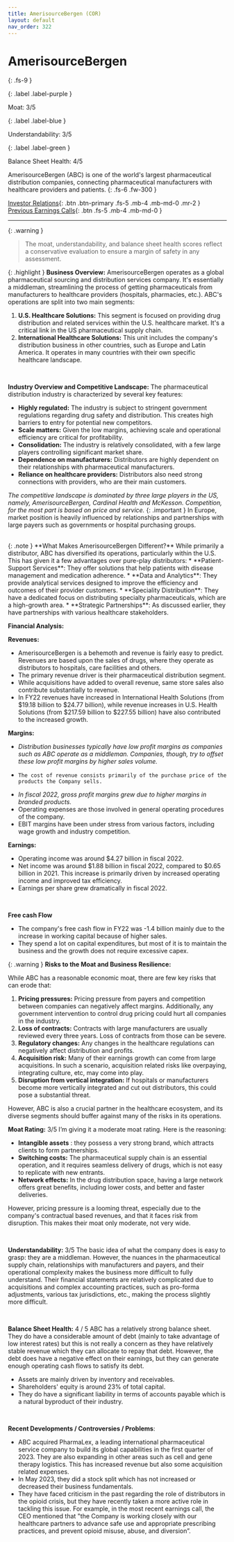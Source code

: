 ```yaml
---
title: AmerisourceBergen (COR)
layout: default
nav_order: 322
---
```


# AmerisourceBergen
{: .fs-9 }

{: .label .label-purple }

Moat: 3/5

{: .label .label-blue }

Understandability: 3/5

{: .label .label-green }

Balance Sheet Health: 4/5

AmerisourceBergen (ABC) is one of the world's largest pharmaceutical distribution companies, connecting pharmaceutical manufacturers with healthcare providers and patients.
{: .fs-6 .fw-300 }

[Investor Relations](https://www.google.com/search?q=COR+investor+relations){: .btn .btn-primary .fs-5 .mb-4 .mb-md-0 .mr-2 }
[Previous Earnings Calls](https://discountingcashflows.com/company/COR/transcripts/){: .btn .fs-5 .mb-4 .mb-md-0 }

---

{: .warning }
>The moat, understandability, and balance sheet health scores reflect a conservative evaluation to ensure a margin of safety in any assessment.



{: .highlight }
**Business Overview:**
AmerisourceBergen operates as a global pharmaceutical sourcing and distribution services company. It's essentially a middleman, streamlining the process of getting pharmaceuticals from manufacturers to healthcare providers (hospitals, pharmacies, etc.). ABC's operations are split into two main segments: 

1. **U.S. Healthcare Solutions:** This segment is focused on providing drug distribution and related services within the U.S. healthcare market. It's a critical link in the US pharmaceutical supply chain.
2. **International Healthcare Solutions:** This unit includes the company's distribution business in other countries, such as Europe and Latin America. It operates in many countries with their own specific healthcare landscape.

<br>

**Industry Overview and Competitive Landscape:**
The pharmaceutical distribution industry is characterized by several key features:

*   **Highly regulated:** The industry is subject to stringent government regulations regarding drug safety and distribution. This creates high barriers to entry for potential new competitors.
*   **Scale matters:** Given the low margins, achieving scale and operational efficiency are critical for profitability.
*   **Consolidation:** The industry is relatively consolidated, with a few large players controlling significant market share.
*   **Dependence on manufacturers:** Distributors are highly dependent on their relationships with pharmaceutical manufacturers.
*   **Reliance on healthcare providers:** Distributors also need strong connections with providers, who are their main customers.

   
     
*The competitive landscape is dominated by three large players in the US, namely, AmerisourceBergen, Cardinal Health and McKesson. Competition, for the most part is based on price and service.* 
{: .important }
In Europe, market position is heavily influenced by relationships and partnerships with large payers such as governments or hospital purchasing groups.

<br>
{: .note }
**What Makes AmerisourceBergen Different?**
While primarily a distributor, ABC has diversified its operations, particularly within the U.S. This has given it a few advantages over pure-play distributors:
*   **Patient-Support Services**: They offer solutions that help patients with disease management and medication adherence.
*   **Data and Analytics**: They provide analytical services designed to improve the efficiency and outcomes of their provider customers.
*   **Speciality Distribution**: They have a dedicated focus on distributing specialty pharmaceuticals, which are a high-growth area.
*   **Strategic Partnerships**: As discussed earlier, they have partnerships with various healthcare stakeholders. 

<br>

**Financial Analysis:**

**Revenues:**
*   AmerisourceBergen is a behemoth and revenue is fairly easy to predict. Revenues are based upon the sales of drugs, where they operate as distributors to hospitals, care facilities and others.
*   The primary revenue driver is their pharmaceutical distribution segment.
*   While acquisitions have added to overall revenue, same store sales also contribute substantially to revenue.
*   In FY22 revenues have increased in International Health Solutions (from $19.18 billion to $24.77 billion), while revenue increases in U.S. Health Solutions (from $217.59 billion to $227.55 billion) have also contributed to the increased growth.

   
**Margins:**
*   *Distribution businesses typically have low profit margins as companies such as ABC operate as a middleman. Companies, though, try to offset these low profit margins by higher sales volume.*
*     The cost of revenue consists primarily of the purchase price of the products the Company sells.
*   *In fiscal 2022, gross profit margins grew due to higher margins in branded products.*
*   Operating expenses are those involved in general operating procedures of the company.
*    EBIT margins have been under stress from various factors, including wage growth and industry competition.

     
**Earnings:**
*   Operating income was around $4.27 billion in fiscal 2022.
*   Net income was around $1.88 billion in fiscal 2022, compared to $0.65 billion in 2021. This increase is primarily driven by increased operating income and improved tax efficiency. 
*   Earnings per share grew dramatically in fiscal 2022.

<br>

**Free cash Flow**

*   The company's free cash flow in FY22 was -1.4 billion mainly due to the increase in working capital because of higher sales.
*   They spend a lot on capital expenditures, but most of it is to maintain the business and the growth does not require excessive capex.

    
{: .warning }
**Risks to the Moat and Business Resilience:**

While ABC has a reasonable economic moat, there are few key risks that can erode that:

1.  **Pricing pressures:** Pricing pressure from payers and competition between companies can negatively affect margins. Additionally, any government intervention to control drug pricing could hurt all companies in the industry.
2.  **Loss of contracts:** Contracts with large manufacturers are usually reviewed every three years. Loss of contracts from those can be severe.
3.  **Regulatory changes:** Any changes in the healthcare regulations can negatively affect distribution and profits.
4.  **Acquisition risk:** Many of their earnings growth can come from large acquisitions. In such a scenario, acquisition related risks like overpaying, integrating culture, etc, may come into play.
5.  **Disruption from vertical integration:** If hospitals or manufacturers become more vertically integrated and cut out distributors, this could pose a substantial threat.

However, ABC is also a crucial partner in the healthcare ecosystem, and its diverse segments should buffer against many of the risks in its operations.
<br>

**Moat Rating:** 3/5
I’m giving it a moderate moat rating. Here is the reasoning:
*   **Intangible assets** : they possess a very strong brand, which attracts clients to form partnerships.
*   **Switching costs:** The pharmaceutical supply chain is an essential operation, and it requires seamless delivery of drugs, which is not easy to replicate with new entrants.
*   **Network effects:** In the drug distribution space, having a large network offers great benefits, including lower costs, and better and faster deliveries.

 However, pricing pressure is a looming threat, especially due to the company's contractual based revenues, and that it faces risk from disruption. This makes their moat only moderate, not very wide.

<br>

**Understandability:** 3/5
The basic idea of what the company does is easy to grasp: they are a middleman. However, the nuances in the pharmaceutical supply chain, relationships with manufacturers and payers, and their operational complexity makes the business more difficult to fully understand. Their financial statements are relatively complicated due to acquisitions and complex accounting practices, such as pro-forma adjustments, various tax jurisdictions, etc., making the process slightly more difficult.

<br>

**Balance Sheet Health:** 4 / 5
ABC has a relatively strong balance sheet. They do have a considerable amount of debt (mainly to take advantage of low interest rates) but this is not really a concern as they have relatively stable revenue which they can allocate to repay that debt. However, the debt does have a negative effect on their earnings, but they can generate enough operating cash flows to satisfy its debt.
*   Assets are mainly driven by inventory and receivables.
*   Shareholders' equity is around 23% of total capital.
*   They do have a significant liability in terms of accounts payable which is a natural byproduct of their industry.

<br>

 **Recent Developments / Controversies / Problems**:

*   ABC acquired PharmaLex, a leading international pharmaceutical service company to build its global capabilities in the first quarter of 2023. They are also expanding in other areas such as cell and gene therapy logistics. This has increased revenue but also some acquisition related expenses.
*   In May 2023, they did a stock split which has not increased or decreased their business fundamentals.
*    They have faced criticism in the past regarding the role of distributors in the opioid crisis, but they have recently taken a more active role in tackling this issue. For example, in the most recent earnings call, the CEO mentioned that "the Company is working closely with our healthcare partners to advance safe use and appropriate prescribing practices, and prevent opioid misuse, abuse, and diversion”.

